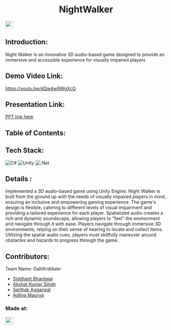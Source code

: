 <h1 align="center">NightWalker</h1>
<p align="center">
</p>

<a href="https://hack36.com"> <img src="https://i.postimg.cc/FFwvfkGk/built-at-hack36.png" height=24px> </a>


## Introduction:
  Night Walker is an innovative 3D audio-based game designed to provide an immersive and accessible experience for visually impaired players
  
## Demo Video Link:
  <a href="https://youtu.be/dQw4w9WgXcQ">https://youtu.be/dQw4w9WgXcQ</a>
  
## Presentation Link:
  <a href="https://bit.ly/hack36_24_ppt"> PPT link here </a>
  
  
## Table of Contents:

## Tech Stack:
![C#](https://img.shields.io/badge/c%23-%23239120.svg?style=for-the-badge&logo=csharp&logoColor=white) ![Unity](https://img.shields.io/badge/Unity-F80000?style=for-the-badge&logo=unity&logoColor=white) ![.Net](https://img.shields.io/badge/.NET-5C2D91?style=for-the-badge&logo=.net&logoColor=white)


## Details :
Implemented a 3D audio-based game using Unity Engine. Night Walker is built from the ground up with the needs of visually impaired players in mind, ensuring an inclusive and empowering gaming experience. The game's design is flexible, catering to different levels of visual impairment and providing a tailored experience for each player. Spatialized audio creates a rich and dynamic soundscape, allowing players to "feel" the environment and navigate through it with ease. Players navigate through immersive 3D environments, relying on their sense of hearing to locate and collect items. Utilizing the spatial audio cues, players must skillfully maneuver around obstacles and hazards to progress through the game.
  

## Contributors:

Team Name: GaltiKrdiAakr

* [Siddhant Bhardwaj](https://github.com/Sidop234)
* [Akshat Kumar Singh](https://github.com/akshatkrsing)
* [Sarthak Aggarwal](https://github.com/codegod1202)
* [Aditya Maurya](https://github.com/Adi-462)


### Made at:
<a href="https://hack36.com"> <img src="https://i.postimg.cc/FFwvfkGk/built-at-hack36.png" height=24px> </a>





<!-- Proudly created with GPRM ( https://gprm.itsvg.in ) -->
